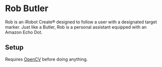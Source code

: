 # Rob Butler
Rob is an iRobot Create® designed to follow a user with a designated target marker. Just like a Butler, Rob is a personal assistant equipped with an Amazon Echo Dot.

## Setup
Requires [OpenCV][opencv] before doing anything.

[opencv]: https://github.com/opencv/opencv
